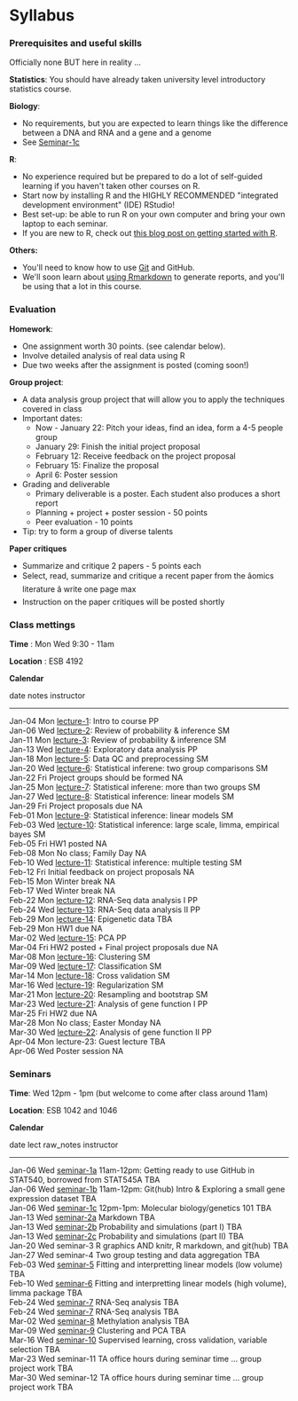 # Syllabus





### Prerequisites and useful skills

Officially none BUT here in reality ...

**Statistics**: You should have already taken university level introductory statistics course.

**Biology**: 

- No requirements, but you are expected to learn things like the difference between a DNA and RNA and a gene and a genome
- See [Seminar-1c](sm01c_biology-intro.pdf) 

**R**: 

- No experience required but be prepared to do a lot of self-guided learning if you haven't taken other courses on R. 
- Start now by installing R and the HIGHLY RECOMMENDED "integrated development environment" (IDE) RStudio! 
- Best set-up: be able to run R on your own computer and bring your own laptop to each seminar.
- If you are new to R, check out [this blog post on getting started with R](http://santina.me/r/2015/12/15/Get-started-with-R.html). 

**Others:** 

- You'll need to know how to use [Git](https://stat545-ubc.github.io/git01_git-install.html) and GitHub. 
- We'll soon learn about [using Rmarkdown](https://stat540-ubc.github.io/sm02a_rMarkdown.html) to generate reports, and you'll be using that a lot in this course. 

### Evaluation

**Homework**: 

- One assignment worth 30 points. (see calendar below).
- Involve detailed analysis of real data using R 
- Due two weeks after the assignment is posted (coming soon!)


**Group project**: 

- A data analysis group project that will allow you to apply the techniques covered in class
- Important dates: 
    - Now - January 22: Pitch your ideas, find an idea, form a 4-5 people group 
    - January 29: Finish the initial project proposal
    - February 12: Receive feedback on the project proposal 
    - February 15: Finalize the proposal 
    - April 6: Poster session 
- Grading and deliverable 
    - Primary deliverable is a poster. Each student also produces a short report 
    - Planning + project + poster session - 50 points 
    - Peer evaluation - 10 points 
- Tip: try to form a group of diverse talents

**Paper critiques**

- Summarize and critique 2 papers - 5 points each 
- Select, read, summarize and critique a recent paper from the âomics literature â write one page max
- Instruction on the paper critiques will be posted shortly 

<!-- unholy hack to make following two tables less wide and the same wide -->
<style type="text/css">
table {
   max-width: 70%;
}
</style>

### Class mettings

**Time** : Mon Wed 9:30 - 11am

**Location** : ESB 4192

**Calendar**


date         notes                                                                                                                 instructor 
-----------  --------------------------------------------------------------------------------------------------------------------  -----------
Jan-04 Mon   <a href="lect01_course-intro.pdf">lecture-1</a>: Intro to course                                                      PP         
Jan-06 Wed   <a href="lect02_introToStatInf-probBasics.pdf">lecture-2</a>: Review of probability & inference                       SM         
Jan-11 Mon   <a href="lect03_introToStatInf-endProbBasics-genInfReview.pdf">lecture-3</a>: Review of probability & inference       SM         
Jan-13 Wed   <a href="lect04_exploration.pdf">lecture-4</a>: Exploratory data analysis                                             PP         
Jan-18 Mon   <a href="lect05_dataCleaning-qualityControl.pdf">lecture-5</a>: Data QC and preprocessing                             SM         
Jan-20 Wed   <a href="lect06_two-groups.pdf">lecture-6</a>: Statistical inferene: two group comparisons                            SM         
Jan-22 Fri   Project groups should be formed                                                                                       NA         
Jan-25 Mon   <a href="lect07_beyondTwoGroups.pdf">lecture-7</a>: Statistical inferene: more than two groups                        SM         
Jan-27 Wed   <a href="lect08_moreThanOneCatCovariate-linModGreatestHits.pdf">lecture-8</a>: Statistical inference: linear models   SM         
Jan-29 Fri   Project proposals due                                                                                                 NA         
Feb-01 Mon   <a href="lect09_quantCovariate-manyLineModAtOnce.pdf">lecture-9</a>: Statistical inference: linear models             SM         
Feb-03 Wed   <a href="lect10_limma.pdf">lecture-10</a>: Statistical inference: large scale, limma, empirical bayes                 SM         
Feb-05 Fri   HW1 posted                                                                                                            NA         
Feb-08 Mon   No class; Family Day                                                                                                  NA         
Feb-10 Wed   <a href="lect11_multipleTesting.pdf">lecture-11</a>: Statistical inference: multiple testing                          SM         
Feb-12 Fri   Initial feedback on project proposals                                                                                 NA         
Feb-15 Mon   Winter break                                                                                                          NA         
Feb-17 Wed   Winter break                                                                                                          NA         
Feb-22 Mon   <a href="lect12_RNAseqI.pdf">lecture-12</a>: RNA-Seq data analysis I                                                  PP         
Feb-24 Wed   <a href="lect13_RNAseqII.pdf">lecture-13</a>: RNA-Seq data analysis II                                                PP         
Feb-29 Mon   <a href="lect14_Methylation_Presentation_2015.pdf">lecture-14</a>: Epigenetic data                                    TBA        
Feb-29 Mon   HW1 due                                                                                                               NA         
Mar-02 Wed   <a href="lect15_PCA.pdf">lecture-15</a>: PCA                                                                          PP         
Mar-04 Fri   HW2 posted + Final project proposals due                                                                              NA         
Mar-08 Mon   <a href="lect16_clustering.pdf">lecture-16</a>: Clustering                                                            SM         
Mar-09 Wed   <a href="lect17_supervised-learning.pdf">lecture-17</a>: Classification                                               SM         
Mar-14 Mon   <a href="lect18_supervised-learning-II.pdf">lecture-18</a>: Cross validation                                          SM         
Mar-16 Wed   <a href="lect19_regularization.pdf">lecture-19</a>: Regularization                                                    SM         
Mar-21 Mon   <a href="lect20_function1.pdf">lecture-20</a>: Resampling and bootstrap                                               SM         
Mar-23 Wed   <a href="lect21_function2.pdf">lecture-21</a>: Analysis of gene function I                                            PP         
Mar-25 Fri   HW2 due                                                                                                               NA         
Mar-28 Mon   No class; Easter Monday                                                                                               NA         
Mar-30 Wed   <a href="lect22b_resampling.pdf">lecture-22</a>: Analysis of gene function II                                         PP         
Apr-04 Mon   lecture-23: Guest lecture                                                                                             TBA        
Apr-06 Wed   Poster session                                                                                                        NA         

### Seminars

**Time**: Wed 12pm - 1pm (but welcome to come after class around 11am)

**Location**: ESB 1042 and 1046

**Calendar**


date         lect                                                                                raw_notes                                                                   instructor 
-----------  ----------------------------------------------------------------------------------  --------------------------------------------------------------------------  -----------
Jan-06 Wed   <a href="https://stat545-ubc.github.io/git01_git-install.html">seminar-1a</a>       11am-12pm: Getting ready to use GitHub in STAT540, borrowed from STAT545A   TBA        
Jan-06 Wed   <a href="sm01b_gitIntro-basic-data-exploration.html">seminar-1b</a>                 11am-12pm: Git(hub) Intro & Exploring a small gene expression dataset       TBA        
Jan-06 Wed   <a href="sm01c_biology-intro.pdf">seminar-1c</a>                                    12pm-1pm: Molecular biology/genetics 101                                    TBA        
Jan-13 Wed   <a href="https://stat540-ubc.github.io/sm02a_rMarkdown.html">seminar-2a</a>         Markdown                                                                    TBA        
Jan-13 Wed   <a href="https://stat540-ubc.github.io/sm02b_introProbCltLln.html">seminar-2b</a>   Probability and simulations (part I)                                        TBA        
Jan-13 Wed   <a href="sm02c_playing-with-probability.html">seminar-2c</a>                        Probability and simulations (part II)                                       TBA        
Jan-20 Wed   seminar-3                                                                           R graphics AND knitr, R markdown, and git(hub)                              TBA        
Jan-27 Wed   seminar-4                                                                           Two group testing and data aggregation                                      TBA        
Feb-03 Wed   <a href="sm05_lowDimLinMod.html">seminar-5</a>                                      Fitting and interpretting linear models (low volume)                        TBA        
Feb-10 Wed   <a href="sm06_highVolumeLinearModelling.html">seminar-6</a>                         Fitting and interpretting linear models (high volume), limma package        TBA        
Feb-24 Wed   <a href="sm07_RNA-seq-bam.html">seminar-7</a>                                       RNA-Seq analysis                                                            TBA        
Feb-24 Wed   <a href="sm07_RNA-seq.html">seminar-7</a>                                           RNA-Seq analysis                                                            TBA        
Mar-02 Wed   <a href="sm08_methylation.html">seminar-8</a>                                       Methylation analysis                                                        TBA        
Mar-09 Wed   <a href="sm09_clustering-pca.html">seminar-9</a>                                    Clustering and PCA                                                          TBA        
Mar-16 Wed   <a href="sm10_classification.html">seminar-10</a>                                   Supervised learning, cross validation, variable selection                   TBA        
Mar-23 Wed   seminar-11                                                                          TA office hours during seminar time ... group project work                  TBA        
Mar-30 Wed   seminar-12                                                                          TA office hours during seminar time ... group project work                  TBA        
